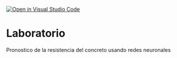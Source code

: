 [![Open in Visual Studio Code](https://classroom.github.com/assets/open-in-vscode-718a45dd9cf7e7f842a935f5ebbe5719a5e09af4491e668f4dbf3b35d5cca122.svg)](https://classroom.github.com/online_ide?assignment_repo_id=13106528&assignment_repo_type=AssignmentRepo)
# Laboratorio
Pronostico de la resistencia del concreto usando redes neuronales
